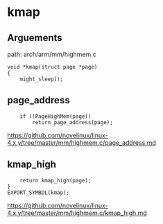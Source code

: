 kmap
========================================

Arguements
----------------------------------------

path: arch/arm/mm/highmem.c
```
void *kmap(struct page *page)
{
    might_sleep();
```

page_address
----------------------------------------

```
    if (!PageHighMem(page))
        return page_address(page);
```

https://github.com/novelinux/linux-4.x.y/tree/master/mm/highmem.c/page_address.md

kmap_high
----------------------------------------

```
    return kmap_high(page);
}
EXPORT_SYMBOL(kmap);
```

https://github.com/novelinux/linux-4.x.y/tree/master/mm/highmem.c/kmap_high.md